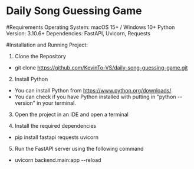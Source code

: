 # Daily Song Guessing Game

#Requirements
Operating System: macOS 15+ / Windows 10+
Python Version: 3.10.6+ 
Dependencies: FastAPI, Uvicorn, Requests

#Installation and Running Project:

1. Clone the Repository
- git clone https://github.com/KevinTo-VS/daily-song-guessing-game.git

2. Install Python
- You can install Python from https://www.python.org/downloads/
- You can check if you have Python installed with putting in "python --version" in your terminal.

3. Open the project in an IDE and open a terminal

4. Install the required dependencies
- pip install fastapi requests uvicorn

5. Run the FastAPI server using the following command
- uvicorn backend.main:app --reload
